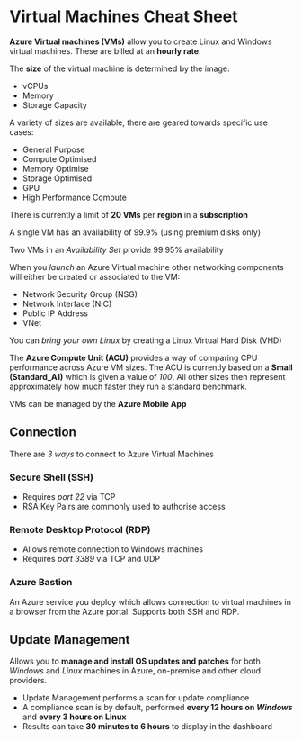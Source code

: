 # Virtual Machines Cheat Sheet

**Azure Virtual machines (VMs)** allow you to create Linux and Windows virtual machines.  These are billed at an **hourly rate**.

The **size** of the virtual machine is determined by the image:

- vCPUs
- Memory
- Storage Capacity

A variety of sizes are available, there are geared towards specific use cases:

- General Purpose
- Compute Optimised
- Memory Optimise
- Storage Optimised
- GPU
- High Performance Compute

There is currently a limit of **20 VMs** per **region** in a **subscription**

A single VM has an availability of 99.9% (using premium disks only)

Two VMs in an *Availability Set* provide 99.95% availability

When you *launch* an Azure Virtual machine other networking components will either be created or associated to the VM:

- Network Security Group (NSG)
- Network Interface (NIC)
- Public IP Address
- VNet

You can *bring your own Linux* by creating a Linux Virtual Hard Disk (VHD)

The **Azure Compute Unit (ACU)** provides a way of comparing CPU performance across Azure VM sizes.  The ACU is currently based on a **Small (Standard_A1)** which is given a value of *100*.  All other sizes then represent approximately how much faster they run a standard benchmark.

VMs can be managed by the **Azure Mobile App**

## Connection

There are *3 ways* to connect to Azure Virtual Machines

### Secure Shell (SSH)

- Requires *port 22* via TCP
- RSA Key Pairs are commonly used to authorise access

### Remote Desktop Protocol (RDP)

- Allows remote connection to Windows machines
- Requires *port 3389* via TCP and UDP

### Azure Bastion

An Azure service you deploy which allows connection to virtual machines in a browser from the Azure portal.  Supports both SSH and RDP.

## Update Management

Allows you to **manage and install OS updates and patches** for both *Windows* and *Linux* machines in Azure, on-premise and other cloud providers.

- Update Management performs a scan for update compliance
- A compliance scan is by default, performed **every 12 hours on *Windows*** and **every 3 hours on Linux**
- Results can take **30 minutes to 6 hours** to display in the dashboard